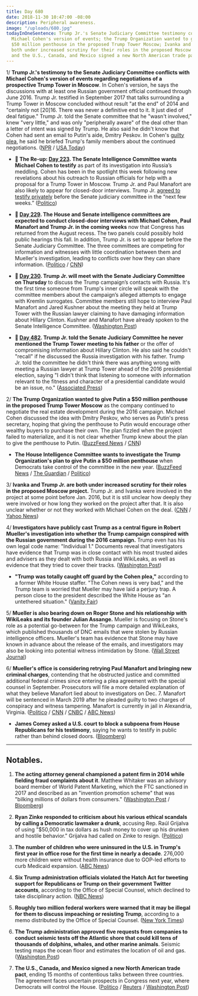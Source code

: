 ```yaml
---
title: Day 680
date: 2018-11-30 10:47:00 -08:00
description: Peripheral awareness.
image: "/uploads/680.jpg"
todayInOneSentence: Trump Jr.'s Senate Judiciary Committee testimony conflicts with
  Michael Cohen's version of events; the Trump Organization wanted to give Putin a
  $50 million penthouse in the proposed Trump Tower Moscow; Ivanka and Trump Jr. are
  both under increased scrutiny for their roles in the proposed Moscow project; oh,
  and the U.S., Canada, and Mexico signed a new North American trade pact.
---
```


1/ **Trump Jr.'s testimony to the Senate Judiciary Committee conflicts with Michael Cohen's version of events regarding negotiations of a prospective Trump Tower in Moscow**. In Cohen's version, he says the discussions with at least one Russian government official continued through June 2016. Trump Jr. testified in September 2017 that talks surrounding a Trump Tower in Moscow concluded without result "at the end" of 2014 and "certainly not \[20\]16. There was never a definitive end to it. It just died of deal fatigue." Trump Jr. told the Senate committee that he "wasn't involved," knew "very little," and was only "peripherally aware" of the deal other than a letter of intent was signed by Trump. He also said he didn't know that Cohen had sent an email to Putin's aide, Dmitry Peskov. In Cohen's [guilty plea](https://whatthefuckjusthappenedtoday.com/2018/11/29/day-679/#1-michael-cohen-pleaded-guilty-to-ma), he said he briefed Trump's family members about the continued negotiations. ([NPR](https://www.npr.org/2018/11/30/672188201/trump-jr-s-2017-testimony-conflicts-with-cohen-s-account-of-russian-talks) / [USA Today](https://www.usatoday.com/story/news/politics/2018/11/30/donald-trump-jr-testimony-senate-michael-cohen-guilty-plea/2162911002/))

* **📌 The Re-up: [Day 223](https://whatthefuckjusthappenedtoday.com/2017/08/30/day-223/#5-the-senate-intelligence-committee). The Senate Intelligence Committee wants Michael Cohen to testify** as part of its investigation into Russia’s meddling. Cohen has been in the spotlight this week following new revelations about his outreach to Russian officials for help with a proposal for a Trump Tower in Moscow. Trump Jr. and Paul Manafort are also likely to appear for closed-door interviews. Trump Jr. [agreed to testify privately](https://whatthefuckjusthappenedtoday.com/2017/08/29/day-222/#2-trump-jr-agreed-to-testify-private) before the Senate judiciary committee in the “next few weeks.” ([Politico](http://www.politico.com/story/2017/08/30/michael-cohen-trump-russia-senate-testify-242184))

* **📌 [Day 229](https://whatthefuckjusthappenedtoday.com/2017/09/05/day-229/#5-the-house-and-senate-intelligence). The House and Senate intelligence committees are expected to conduct closed-door interviews with Michael Cohen, Paul Manafort and Trump Jr. in the coming weeks** now that Congress has returned from the August recess. The two panels could possibly hold public hearings this fall. In addition, Trump Jr. is set to appear before the Senate Judiciary Committee. The three committees are competing for information and witnesses with little coordination between them and Mueller's investigation, leading to conflicts over how they can share information. ([Politico](http://www.politico.com/story/2017/09/04/trump-russia-investigations-congress-242256) / [CNN](https://www.cnn.com/2017/09/05/politics/russia-mueller-hill/index.html))

* **📌 [Day 230](https://whatthefuckjusthappenedtoday.com/2017/09/06/day-230/#7-trump-jr-will-meet-with-the-senate). Trump Jr. will meet with the Senate Judiciary Committee on Thursday** to discuss the Trump campaign’s contacts with Russia. It's the first time someone from Trump's inner circle will speak with the committee members about the campaign’s alleged attempts to engage with Kremlin surrogates. Committee members still hope to interview Paul Manafort and Jared Kushner about the meeting they held at Trump Tower with the Russian lawyer claiming to have damaging information about Hillary Clinton. Kushner and Manafort have already spoken to the Senate Intelligence Committee. ([Washington Post](https://www.washingtonpost.com/powerpost/senate-judiciarys-meeting-with-trump-jr-scheduled-for-thursday/2017/09/05/8a4ac918-9291-11e7-8754-d478688d23b4_story.html))

* **📌 [Day 482](https://whatthefuckjusthappenedtoday.com/2018/05/16/day-482/#4-trump-jr-told-the-senate-judiciary). Trump Jr. told the Senate Judiciary Committee he never mentioned the Trump Tower meeting to his father** or the offer of compromising information about Hillary Clinton. He also said he couldn't "recall" if he discussed the Russia investigation with his father. Trump Jr. told the committee he didn't think there was anything wrong with meeting a Russian lawyer at Trump Tower ahead of the 2016 presidential election, saying "I didn't think that listening to someone with information relevant to the fitness and character of a presidential candidate would be an issue, no." ([Associated Press](https://apnews.com/e3e8b1a897c74417be2e3f6dba08f069/Trump-Jr:-Can't-recall-discussing-Russia-probe-with-father))

2/ **The Trump Organization wanted to give Putin a $50 million penthouse in the proposed Trump Tower Moscow** as the company continued to negotiate the real estate development during the 2016 campaign. Michael Cohen discussed the idea with Dmitry Peskov, who serves as Putin's press secretary, hoping that giving the penthouse to Putin would encourage other wealthy buyers to purchase their own. The plan fizzled when the project failed to materialize, and it is not clear whether Trump knew about the plan to give the penthouse to Putin. ([BuzzFeed News](https://www.buzzfeednews.com/article/anthonycormier/the-trump-organization-planned-to-give-vladimir-putin-the) / [CNN](https://www.cnn.com/2018/11/29/politics/trump-tower-moscow-putin-penthouse/index.html))

* **The House Intelligence Committee wants to investigate the Trump Organization's plan to give Putin a $50 million penthouse** when Democrats take control of the committee in the new year. ([BuzzFeed News](https://www.buzzfeednews.com/article/emmaloop/house-intelligence-committee-will-investigate-trump#.cwZ3KwYA6G) / [The Guardian](https://www.theguardian.com/us-news/2018/nov/30/donald-trump-jr-may-face-legal-peril-after-cohen-admits-lying-to-congress) / [Politico](https://www.politico.com/story/2018/11/29/michael-cohen-congress-testimony-trump-mueller-1034365))

3/ **Ivanka and Trump Jr. are both under increased scrutiny for their roles in the proposed Moscow project.** Trump Jr. and Ivanka were involved in the project at some point before Jan. 2016, but it is still unclear how deeply they were involved or how long they worked on the project after that. It is also unclear whether or not they worked with Michael Cohen on the deal. ([CNN](https://www.cnn.com/2018/11/29/politics/donald-trump-jr-cohen-trump-organization/index.html) / [Yahoo News](https://www.yahoo.com/news/mueller-eyes-ivanka-don-jr-s-work-trump-tower-moscow-003012099.html))

4/ **Investigators have publicly cast Trump as a central figure in Robert Mueller's investigation into whether the Trump campaign conspired with the Russian government during the 2016 campaign.** Trump even has his own legal code name: "Individual 1." Documents reveal that investigators have evidence that Trump was in close contact with his most trusted aides and advisers as they dealt with both Russia and WikiLeaks, as well as evidence that they tried to cover their tracks. ([Washington Post](https://www.washingtonpost.com/politics/individual-1-trump-emerges-as-a-central-subject-of-mueller-probe/2018/11/29/e3968994-f3f7-11e8-80d0-f7e1948d55f4_story.html?utm_term=.37577589007f))

* **"Trump was totally caught off guard by the Cohen plea,"** according to a former White House staffer. "The Cohen news is very bad," and the Trump team is worried that Mueller may have laid a perjury trap. A person close to the president described the White House as "an untethered situation." ([Vanity Fair](https://www.vanityfair.com/news/2018/11/inside-trumpworld-some-fear-mueller-has-laid-a-perjury-trap))

5/ **Mueller is also bearing down on Roger Stone and his relationship with WikiLeaks and its founder Julian Assange.** Mueller is focusing on Stone's role as a potential go-between for the Trump campaign and WikiLeaks, which published thousands of DNC emails that were stolen by Russian intelligence officers. Mueller's team has evidence that Stone may have known in advance about the release of the emails, and investigators may also be looking into potential witness intimidation by Stone. ([Wall Street Journal](https://www.wsj.com/articles/mueller-bores-into-trump-adviser-roger-stones-ties-to-wikileaks-1543582805?emailToken=e59d812756090ce855fbb41b33a723630HNea395nz0Xp2QL\+LM59AW0q5YIIPdiCX0xC0z2zi\+0pSD7LzNS5aTb5XT/eTqBJBOO99\+3E11Wr0nW9E1jgX\+BomhMwWQfEOIXpjdhofWTufSEmqQBySSJJKfWxI8N&reflink=article_copyURL_share))

6/ **Mueller's office is considering retrying Paul Manafort and bringing new criminal charges**, contending that he obstructed justice and committed additional federal crimes since entering a plea agreement with the special counsel in September. Prosecutors will file a more detailed explanation of what they believe Manafort lied about to investigators on Dec. 7. Manafort will be sentenced in March 2019 after he pleaded guilty to two charges of conspiracy and witness tampering. Manafort is currently in jail in Alexandria, Virginia. ([Politico](https://www.politico.com/story/2018/11/30/mueller-could-hit-manafort-with-retrial-new-charges-1034623) / [CNN](https://www.cnn.com/2018/11/30/politics/paul-manafort-hearing/index.html) / [CNBC](https://www.cnbc.com/2018/11/30/trump-ex-campaign-chief-manafort-to-be-sentenced-march-5-in-dc-case.html) / [ABC News](https://abcnews.go.com/Politics/judge-sets-manafort-sentencing-date-mueller-declines-rule/story?id=59519324))

* **James Comey asked a U.S. court to block a subpoena from House Republicans for his testimony**, saying he wants to testify in public rather than behind closed doors. ([Bloomberg](https://www.bloomberg.com/news/articles/2018-11-29/james-comey-files-legal-action-against-house-republican-subpoena))

---

## Notables.

1. **The acting attorney general championed a patent firm in 2014 while fielding fraud complaints about it**. Matthew Whitaker was an advisory board member of World Patent Marketing, which the FTC sanctioned in 2017 and described as an "invention promotion scheme" that was "bilking millions of dollars from consumers." ([Washington Post](https://www.washingtonpost.com/politics/acting-attorney-general-whitaker-fielded-early-fraud-complaints-from-customers-at-patent-company-yet-promoted-it-for-years-records-show/2018/11/30/919b76bc-f4a2-11e8-80d0-f7e1948d55f4_story.html) / [Bloomberg](https://www.bloomberg.com/news/articles/2018-11-30/ftc-emails-show-whitaker-fielded-gripes-on-miami-firm))

2. **Ryan Zinke responded to criticism about his various ethical scandals by calling a Democratic lawmaker a drunk**, accusing Rep. Raúl Grijalva of using "$50,000 in tax dollars as hush money to cover up his drunken and hostile behavior." Grijalva had called on Zinke to resign. ([Politico](https://www.politico.com/story/2018/11/30/zinke-grijalva-drunk-1035145))

3. **The number of children who were uninsured in the U.S. in Trump's first year in office rose for the first time in nearly a decade**. 276,000 more children were without health insurance due to GOP-led efforts to curb Medicaid expansion. ([ABC News](https://abcnews.go.com/Politics/researchers-find-276k-kids-uninsured-trumps-year-office/story?id=59472116))

4. **Six Trump administration officials violated the Hatch Act for tweeting support for Republicans or Trump on their government Twitter accounts**, according to the Office of Special Counsel, which declined to take disciplinary action. ([NBC News](https://www.nbcnews.com/politics/white-house/6-trump-officials-engaged-political-activity-violated-hatch-act-n942286))

5. **Roughly two million federal workers were warned that it may be illegal for them to discuss impeaching or resisting Trump**, according to a memo distributed by the Office of Special Counsel. ([New York Times](https://www.nytimes.com/2018/11/29/us/politics/federal-employees-hatch-act-trump-impeachment.html))

6. **The Trump administration approved five requests from companies to conduct seismic tests off the Atlantic shore that could kill tens of thousands of dolphins, whales, and other marine animals**. Seismic testing maps the ocean floor and estimates the location of oil and gas. ([Washington Post](https://www.washingtonpost.com/energy-environment/2018/11/30/trump-administration-approves-seismic-tests-that-could-harm-many-thousands-atlantic-dolphins-whales/))

7. **The U.S., Canada, and Mexico signed a new North American trade pact**, ending 15 months of contentious talks between three countries. The agreement faces uncertain prospects in Congress next year, where Democrats will control the House. ([Politico](https://www.politico.com/story/2018/11/30/usmca-signed-g20-999748) / [Reuters](https://www.reuters.com/article/us-g20-argentina-usmca/u-s-canada-mexico-sign-trade-deal-trump-shrugs-off-congress-hurdle-idUSKCN1NZ0HE) / [Washington Post](https://www.washingtonpost.com/business/economy/trump-scores-big-political-win-with-signing-ceremony-at-g-20-for-new-north-american-trade-pact/2018/11/29/3fe07f48-f416-11e8-80d0-f7e1948d55f4_story.html))
